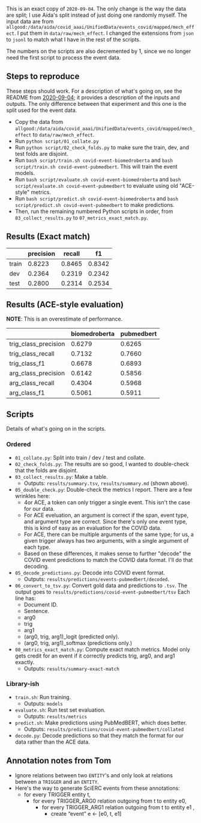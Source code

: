 This is an exact copy of `2020-09-04`. The only change is the way the data are split; I use Aida's split instead of just doing one randomly myself. The input data are from `allgood:/data/aida/covid_aaai/UnifiedData/events_covid/mapped/mech_effect`. I put them in `data/raw/mech_effect`. I changed the extensions from `json` to `jsonl` to match what I have in the rest of the scripts.

The numbers on the scripts are also decremented by 1, since we no longer need the first script to process the event data.

## Steps to reproduce

These steps should work. For a description of what's going on, see the README from [2020-09-04](https://github.com/tomhoper/dygiepp/blob/master/dw-experiments/2020-09-04/README.md); it provides a description of the inputs and outputs. The only difference between that experiment and this one is the split used for the event data.

- Copy the data from `allgood:/data/aida/covid_aaai/UnifiedData/events_covid/mapped/mech_effect` to `data/raw/mech_effect`.
- Run `python script/01_collate.py`
- Run `python script/02_check_folds.py` to make sure the train, dev, and test folds are disjoint.
- Run `bash script/train.sh covid-event-biomedroberta` and `bash script/train.sh covid-event-pubmedbert`. This will train the event models.
- Run `bash script/evaluate.sh covid-event-biomedroberta` and `bash script/evaluate.sh covid-event-pubmedbert` to evaluate using old "ACE-style" metrics.
- Run `bash script/predict.sh covid-event-biomedroberta` and `bash script/predict.sh covid-event-pubmedbert` to make predictions.
- Then, run the remaining numbered Python scripts in order, from `03_collect_results.py` to `07_metrics_exact_match.py`. 


## Results (Exact match)

|       |   precision |   recall |     f1 |
|-------|-------------|----------|--------|
| train |      0.8223 |   0.8465 | 0.8342 |
| dev   |      0.2364 |   0.2319 | 0.2342 |
| test  |      0.2800 |   0.2314 | 0.2534 |


## Results (ACE-style evaluation)

**NOTE**: This is an overestimate of performance.


|                      |   biomedroberta |   pubmedbert |
|----------------------|-----------------|--------------|
| trig_class_precision |          0.6279 |       0.6265 |
| trig_class_recall    |          0.7132 |       0.7660 |
| trig_class_f1        |          0.6678 |       0.6893 |
| arg_class_precision  |          0.6142 |       0.5856 |
| arg_class_recall     |          0.4304 |       0.5968 |
| arg_class_f1         |          0.5061 |       0.5911 |


## Scripts

Details of what's going on in the scripts.

### Ordered

- `01_collate.py`: Split into train / dev / test and collate.
- `02_check_folds.py`: The results are so good, I wanted to double-check that the folds are disjoint.
- `03_collect_results.py`: Make a table.
  - Outputs: `results/summary.tsv`, `results/summary.md` (shown above).
- `05_double_check.py`: Double-check the metrics I report. There are a few wrinkles here:
  - 4or ACE, a token can only trigger a single event. This isn't the case for our data.
  - For ACE eveluation, an argument is correct if the span, event type, and argument type are correct. Since there's only one event type, this is kind of easy as an evaluation for the COVID data.
  - For ACE, there can be multiple arguments of the same type; for us, a given trigger always has two arguments, with a single argument of each type.
  - Based on these differences, it makes sense to further "decode" the COVID event predictions to match the COVID data format. I'll do that decoding.
- `05_decode_predictions.py`: Decode into COVID event format.
  - Outputs: `results/predictions/events-pubmedbert/decoded`.
- `06_convert_to_tsv.py`: Convert gold data and predictions to `.tsv`. The output goes to `results/predictions/covid-event-pubmedbert/tsv` Each line has:
  - Document ID.
  - Sentence.
  - arg0
  - trig
  - arg1
  - (arg0, trig, arg1)_logit (predicted only).
  - (arg0, trig, arg1)_softmax (predictions only.)
- `08_metrics_exact_match.py`: Compute exact match metrics. Model only gets credit for an event if it correctly predicts trig, arg0, and arg1 exactly.
  - Outputs: `results/summary-exact-match`


### Library-ish

- `train.sh`: Run training.
  - Outputs: `models`
- `evaluate.sh`: Run test set evaluation.
  - Outputs: `results/metrics`
- `predict.sh`: Make predictions using PubMedBERT, which does better.
  - Outputs: `results/predictions/covid-event-pubmedbert/collated`
- `decode.py`: Decode predictions so that they match the format for our data rather than the ACE data.

## Annotation notes from Tom

- Ignore relations between two `ENTITY`'s and only look at relations between a `TRIGGER` and an `ENTITY`.
- Here's the way to generate SciERC events from these annotations:
  - for every TRIGGER entity t,
    - for every  TRIGGER_ARG0 relation outgoing from t to entity e0,
      - for every  TRIGGER_ARG1 relation outgoing from t to entity e1 ,
        - create “event” e <- [e0, t, e1]
